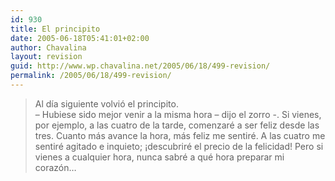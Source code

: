 ```yaml
---
id: 930
title: El principito
date: 2005-06-18T05:41:01+02:00
author: Chavalina
layout: revision
guid: http://www.wp.chavalina.net/2005/06/18/499-revision/
permalink: /2005/06/18/499-revision/
---
```

> Al d&iacute;a siguiente volvi&oacute; el principito.  
> &#8211; Hubiese sido mejor venir a la misma hora &#8211; dijo el zorro -. Si vienes, por ejemplo, a las cuatro de la tarde, comenzar&eacute; a ser feliz desde las tres. Cuanto m&aacute;s avance la hora, m&aacute;s feliz me sentir&eacute;. A las cuatro me sentir&eacute; agitado e inquieto; &iexcl;descubrir&eacute; el precio de la felicidad! Pero si vienes a cualquier hora, nunca sabr&eacute; a qu&eacute; hora preparar mi coraz&oacute;n&#8230;